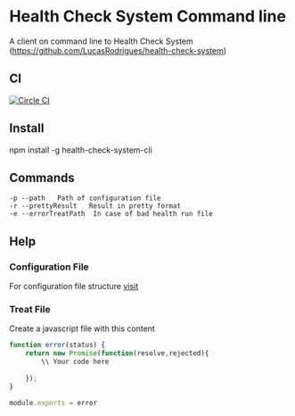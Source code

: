 # Health Check System Command line

A client on command line to Health Check System (https://github.com/LucasRodrigues/health-check-system)

## CI
[![Circle CI](https://circleci.com/gh/LucasRodrigues/health-check-system-cli.svg?style=svg)](https://circleci.com/gh/LucasRodrigues/health-check-system-cli)

## Install

npm install -g health-check-system-cli

## Commands

    -p --path   Path of configuration file
    -r --prettyResult   Result in pretty format
    -e --errorTreatPath  In case of bad health run file
    
## Help

### Configuration File
For configuration file structure [visit](https://github.com/LucasRodrigues/health-check-system/blob/master/readme.md#json-format)

### Treat File

Create a javascript file with this content

```js
function error(status) {
    return new Promise(function(resolve,rejected){
        \\ Your code here
       
    });
}

module.exports = error
```
